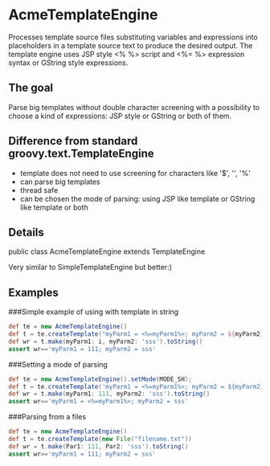 # AcmeTemplateEngine
Processes template source files substituting variables and expressions into placeholders in a template source text to produce the desired output.
The template engine uses JSP style <% %> script and <%= %> expression syntax or GString style expressions.

## The goal
Parse big templates without double character screening with a possibility to choose a kind of expressions: JSP style or GString or both of them.



## Difference from standard groovy.text.TemplateEngine
- template does not need to use screening for characters like '$', '\', '%'
- can parse big templates
- thread safe
- can be chosen the mode of parsing: using JSP like template or GString like template or both

## Details
public class AcmeTemplateEngine
extends TemplateEngine

Very similar to SimpleTemplateEngine but better:)

## Examples

###Simple example of using with template in string
```groovy
def te = new AcmeTemplateEngine()
def t = te.createTemplate("myParm1 = <%=myParm1%>; myParm2 = ${myParm2}")
def wr = t.make(myParm1: i, myParm2: 'sss').toString()
assert wr=='myParm1 = 111; myParm2 = sss'
```
###Setting a mode of parsing
```groovy
def te = new AcmeTemplateEngine().setMode(MODE_SH);
def t = te.createTemplate('myParm1 = <%=myParm1%>; myParm2 = ${myParm2}');
def wr = t.make(myParm1: 111, myParm2: 'sss').toString()
assert wr=='myParm1 = <%=myParm1%>; myParm2 = sss'
```
###Parsing from a files
```groovy
def te = new AcmeTemplateEngine()
def t = te.createTemplate(new File("filename.txt"))
def wr = t.make(Par1: 111, Par2: 'sss').toString()
assert wr=='myParm1 = 111; myParm2 = sss'
```